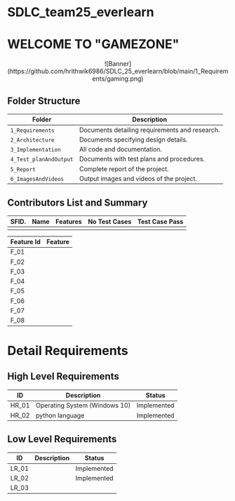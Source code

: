 # SDLC_team25_everlearn
# WELCOME TO  "GAMEZONE"
<p align="center">
    ![Banner](https://github.com/hrithwik6986/SDLC_25_everlearn/blob/main/1_Requirements/gaming.png)
</p>


## Folder Structure
Folder                  | Description
------------------------| -----------------------------------------
`1_Requirements`        | Documents detailing requirements and research.
`2_Architecture`        | Documents specifying design details.
`3_Implementation`      | All code and documentation.
`4_Test_planAndOutput`  | Documents with test plans and procedures.
`5_Report`              | Complete report of the project.
`6_ImagesAndVideos`     | Output images and videos of the project.


## Contributors List and Summary

SFID.  |  Name      |    Features                       |   No Test Cases|  Test Case Pass|
-------|----------- |-----------------------------------|----------------|----------------|
       |            |                                   |                |                |

| Feature Id | Feature |
| -----------|---------|
|F_01|                      |
|F_02|                      |
|F_03|                      |
|F_04|                      |
|F_05|                      |
|F_06|                      |
|F_07|                      |
|F_08|                      |


# Detail Requirements

## High Level Requirements

|      ID          |Description                          |Status                         
|----------------|-------------------------------|-----------------------------|
|HR_01|Operating System (Windows 10)             |Implemented                  |
|HR_02|python language                           |Implemented                  |

## Low Level Requirements

|      ID          |Description                          |Status                         
|----------------|-------------------------------|-----------------------------|
|LR_01|                                          |Implemented                  |
|LR_02|                                          |Implemented|
|LR_03| 
